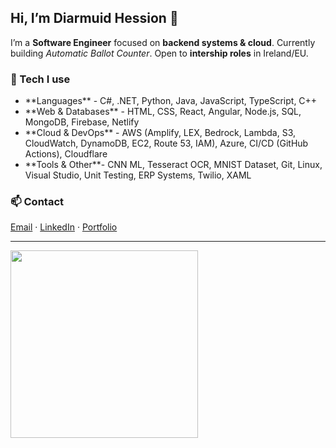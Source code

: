 <h2 align="left">Hi, I’m Diarmuid Hession 👋</h2>

I’m a <b>Software Engineer</b> focused on <b>backend systems & cloud</b>. 
Currently building <i>Automatic Ballot Counter</i>. Open to <b>intership roles</b> in Ireland/EU.

### 🔧 Tech I use
<ul>
  <li>**Languages** - C#, .NET, Python, Java, JavaScript, TypeScript, C++</li>
<li>**Web & Databases** - HTML, CSS, React, Angular, Node.js, SQL, MongoDB, Firebase, Netlify</li>
<li>**Cloud & DevOps** - AWS (Amplify, LEX, Bedrock, Lambda, S3, CloudWatch, DynamoDB, EC2, Route 53, IAM), Azure, CI/CD (GitHub Actions), Cloudflare</li>
<li>**Tools & Other**- CNN ML, Tesseract OCR, MNIST Dataset, Git, Linux, Visual Studio, Unit Testing, ERP Systems, Twilio, XAML</li>
</ul>


### 📫 Contact
[Email](mailto:code@diarmuid.dev) · [LinkedIn](https://linkedin.com/in/d-hession) · [Portfolio](https://diarmuid.dev)

---

<img src="https://media0.giphy.com/media/v1.Y2lkPTc5MGI3NjExaW9samE2ZG5uanl5cmRnZTlsd3huZnFuNnF2cnVkNDh5Z3hzMXAzcSZlcD12MV9pbnRlcm5hbF9naWZfYnlfaWQmY3Q9Zw/S9d8XB557e8phGLBVS/giphy.gif" width="300" align="center" />


